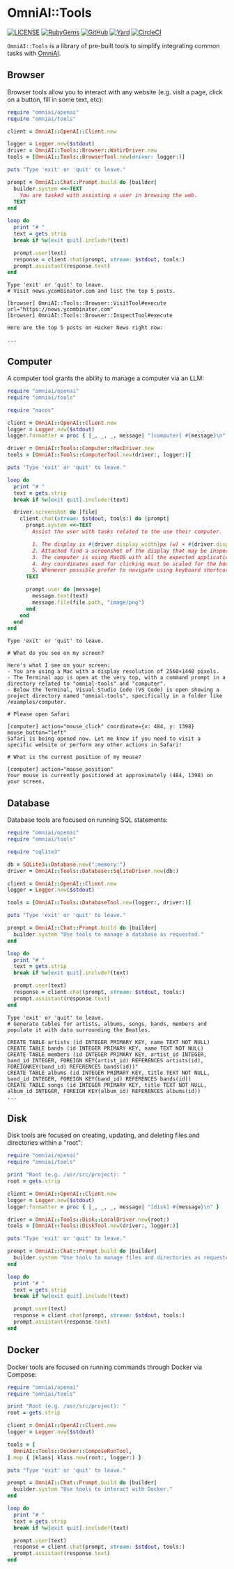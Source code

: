 # OmniAI::Tools

[![LICENSE](https://img.shields.io/badge/license-MIT-blue.svg)](https://github.com/ksylvest/omniai-tools/blob/main/LICENSE)
[![RubyGems](https://img.shields.io/gem/v/omniai-tools)](https://rubygems.org/gems/omniai-tools)
[![GitHub](https://img.shields.io/badge/github-repo-blue.svg)](https://github.com/ksylvest/omniai-tools)
[![Yard](https://img.shields.io/badge/docs-site-blue.svg)](https://omniai-tools.ksylvest.com)
[![CircleCI](https://img.shields.io/circleci/build/github/ksylvest/omniai-tools)](https://circleci.com/gh/ksylvest/omniai-tools)

`OmniAI::Tools` is a library of pre-built tools to simplify integrating common tasks with [OmniAI](https://github.com/ksylvest/omniai).

## Browser

Browser tools allow you to interact with any website (e.g. visit a page, click on a button, fill in some text, etc):

```ruby
require "omniai/openai"
require "omniai/tools"

client = OmniAI::OpenAI::Client.new

logger = Logger.new($stdout)
driver = OmniAI::Tools::Browser::WatirDriver.new
tools = [OmniAI::Tools::BrowserTool.new(driver: logger:)]

puts "Type 'exit' or 'quit' to leave."

prompt = OmniAI::Chat::Prompt.build do |builder|
  builder.system <<~TEXT
    You are tasked with assisting a user in browsing the web.
  TEXT
end

loop do
  print "# "
  text = gets.strip
  break if %w[exit quit].include?(text)

  prompt.user(text)
  response = client.chat(prompt, stream: $stdout, tools:)
  prompt.assistant(response.text)
end
```

```
Type 'exit' or 'quit' to leave.
# Visit news.ycombinator.com and list the top 5 posts.

[browser] OmniAI::Tools::Browser::VisitTool#execute url="https://news.ycombinator.com"
[browser] OmniAI::Tools::Browser::InspectTool#execute

Here are the top 5 posts on Hacker News right now:

...
```

## Computer

A computer tool grants the ability to manage a computer via an LLM:

```ruby
require "omniai/openai"
require "omniai/tools"

require "macos"

client = OmniAI::OpenAI::Client.new
logger = Logger.new($stdout)
logger.formatter = proc { |_, _, _, message| "[computer] #{message}\n" }

driver = OmniAI::Tools::Computer::MacDriver.new
tools = [OmniAI::Tools::ComputerTool.new(driver:, logger:)]

puts "Type 'exit' or 'quit' to leave."

loop do
  print "# "
  text = gets.strip
  break if %w[exit quit].include?(text)

  driver.screenshot do |file|
    client.chat(stream: $stdout, tools:) do |prompt|
      prompt.system <<~TEXT
        Assist the user with tasks related to the use their computer.

        1. The display is #{driver.display_width}px (w) × #{driver.display_height}px (h).
        2. Attached find a screenshot of the display that may be inspected to determine the state of the computer.
        3. The computer is using MacOS with all the expected applications (e.g. Finder, Safari, etc).
        4. Any coordinates used for clicking must be scaled for the bounds of the display.
        5. Whenever possible prefer to navigate using keyboard shortcuts rather than mouse clicks.
      TEXT

      prompt.user do |message|
        message.text(text)
        message.file(file.path, "image/png")
      end
    end
  end
end
```

```
Type 'exit' or 'quit' to leave.

# What do you see on my screen?

Here's what I see on your screen:
- You are using a Mac with a display resolution of 2560×1440 pixels.
- The Terminal app is open at the very top, with a command prompt in a directory related to "omnial-tools" and "computer".
- Below the Terminal, Visual Studio Code (VS Code) is open showing a project directory named "omnial-tools", specifically in a folder like /examples/computer.

# Please open Safari

[computer] action="mouse_click" coordinate={x: 484, y: 1398} mouse_button="left"
Safari is being opened now. Let me know if you need to visit a specific website or perform any other actions in Safari!

# What is the current position of my mouse?

[computer] action="mouse_position"
Your mouse is currently positioned at approximately (484, 1398) on your screen.
```

## Database

Database tools are focused on running SQL statements:

```ruby
require "omniai/openai"
require "omniai/tools"

require "sqlite3"

db = SQLite3::Database.new(":memory:")
driver = OmniAI::Tools::Database::SqliteDriver.new(db:)

client = OmniAI::OpenAI::Client.new
logger = Logger.new($stdout)

tools = [OmniAI::Tools::DatabaseTool.new(logger:, driver:)]

puts "Type 'exit' or 'quit' to leave."

prompt = OmniAI::Chat::Prompt.build do |builder|
  builder.system "Use tools to manage a database as requested."
end

loop do
  print "# "
  text = gets.strip
  break if %w[exit quit].include?(text)

  prompt.user(text)
  response = client.chat(prompt, stream: $stdout, tools:)
  prompt.assistant(response.text)
end
```

```
Type 'exit' or 'quit' to leave.
# Generate tables for artists, albums, songs, bands, members and populate it with data surrounding the Beatles.

CREATE TABLE artists (id INTEGER PRIMARY KEY, name TEXT NOT NULL)
CREATE TABLE bands (id INTEGER PRIMARY KEY, name TEXT NOT NULL)
CREATE TABLE members (id INTEGER PRIMARY KEY, artist_id INTEGER, band_id INTEGER, FOREIGN KEY(artist_id) REFERENCES artists(id), FOREIGNKEY(band_id) REFERENCES bands(id))"
CREATE TABLE albums (id INTEGER PRIMARY KEY, title TEXT NOT NULL, band_id INTEGER, FOREIGN KEY(band_id) REFERENCES bands(id))
CREATE TABLE songs (id INTEGER PRIMARY KEY, title TEXT NOT NULL, album_id INTEGER, FOREIGN KEY(album_id) REFERENCES albums(id))
...
```

## Disk

Disk tools are focused on creating, updating, and deleting files and directories within a "root":

```ruby
require "omniai/openai"
require "omniai/tools"

print "Root (e.g. /usr/src/project): "
root = gets.strip

client = OmniAI::OpenAI::Client.new
logger = Logger.new($stdout)
logger.formatter = proc { |_, _, _, message| "[disk] #{message}\n" }

driver = OmniAI::Tools::Disk::LocalDriver.new(root:)
tools = [OmniAI::Tools::DiskTool.new(driver:, logger:)]

puts "Type 'exit' or 'quit' to leave."

prompt = OmniAI::Chat::Prompt.build do |builder|
  builder.system "Use tools to manage files and directories as requested."
end

loop do
  print "# "
  text = gets.strip
  break if %w[exit quit].include?(text)

  prompt.user(text)
  response = client.chat(prompt, stream: $stdout, tools:)
  prompt.assistant(response.text)
end
```

## Docker

Docker tools are focused on running commands through Docker via Compose:

```ruby
require "omniai/openai"
require "omniai/tools"

print "Root (e.g. /usr/src/project): "
root = gets.strip

client = OmniAI::OpenAI::Client.new
logger = Logger.new($stdout)

tools = [
  OmniAI::Tools::Docker::ComposeRunTool,
].map { |klass| klass.new(root:, logger:) }

puts "Type 'exit' or 'quit' to leave."

prompt = OmniAI::Chat::Prompt.build do |builder|
  builder.system "Use tools to interact with Docker."
end

loop do
  print "# "
  text = gets.strip
  break if %w[exit quit].include?(text)

  prompt.user(text)
  response = client.chat(prompt, stream: $stdout, tools:)
  prompt.assistant(response.text)
end
```
